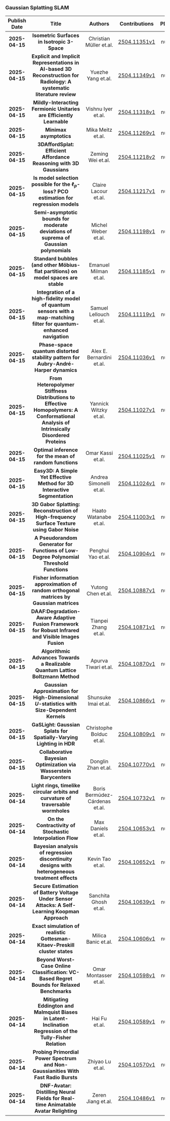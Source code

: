 
### Gaussian Splatting SLAM
|Publish Date|Title|Authors|Contributions|PDF|Code|
| :---: | :---: | :---: | :---: | :---: | :---: |
|**2025-04-15**|**Isometric Surfaces in Isotropic 3-Space**|Christian Müller et.al.|[2504.11351v1](http://arxiv.org/abs/2504.11351v1)|null|
|**2025-04-15**|**Explicit and Implicit Representations in AI-based 3D Reconstruction for Radiology: A systematic literature review**|Yuezhe Yang et.al.|[2504.11349v1](http://arxiv.org/abs/2504.11349v1)|null|
|**2025-04-15**|**Mildly-Interacting Fermionic Unitaries are Efficiently Learnable**|Vishnu Iyer et.al.|[2504.11318v1](http://arxiv.org/abs/2504.11318v1)|null|
|**2025-04-15**|**Minimax asymptotics**|Mika Meitz et.al.|[2504.11269v1](http://arxiv.org/abs/2504.11269v1)|null|
|**2025-04-15**|**3DAffordSplat: Efficient Affordance Reasoning with 3D Gaussians**|Zeming Wei et.al.|[2504.11218v2](http://arxiv.org/abs/2504.11218v2)|null|
|**2025-04-15**|**Is model selection possible for the $\ell_p$-loss? PCO estimation for regression models**|Claire Lacour et.al.|[2504.11217v1](http://arxiv.org/abs/2504.11217v1)|null|
|**2025-04-15**|**Semi-asymptotic bounds for moderate deviations of suprema of Gaussian polynomials**|Michel Weber et.al.|[2504.11198v1](http://arxiv.org/abs/2504.11198v1)|null|
|**2025-04-15**|**Standard bubbles (and other Möbius-flat partitions) on model spaces are stable**|Emanuel Milman et.al.|[2504.11185v1](http://arxiv.org/abs/2504.11185v1)|null|
|**2025-04-15**|**Integration of a high-fidelity model of quantum sensors with a map-matching filter for quantum-enhanced navigation**|Samuel Lellouch et.al.|[2504.11119v1](http://arxiv.org/abs/2504.11119v1)|null|
|**2025-04-15**|**Phase-space quantum distorted stability pattern for Aubry-André-Harper dynamics**|Alex E. Bernardini et.al.|[2504.11036v1](http://arxiv.org/abs/2504.11036v1)|null|
|**2025-04-15**|**From Heteropolymer Stiffness Distributions to Effective Homopolymers: A Conformational Analysis of Intrinsically Disordered Proteins**|Yannick Witzky et.al.|[2504.11027v1](http://arxiv.org/abs/2504.11027v1)|null|
|**2025-04-15**|**Optimal inference for the mean of random functions**|Omar Kassi et.al.|[2504.11025v1](http://arxiv.org/abs/2504.11025v1)|null|
|**2025-04-15**|**Easy3D: A Simple Yet Effective Method for 3D Interactive Segmentation**|Andrea Simonelli et.al.|[2504.11024v1](http://arxiv.org/abs/2504.11024v1)|null|
|**2025-04-15**|**3D Gabor Splatting: Reconstruction of High-frequency Surface Texture using Gabor Noise**|Haato Watanabe et.al.|[2504.11003v1](http://arxiv.org/abs/2504.11003v1)|null|
|**2025-04-15**|**A Pseudorandom Generator for Functions of Low-Degree Polynomial Threshold Functions**|Penghui Yao et.al.|[2504.10904v1](http://arxiv.org/abs/2504.10904v1)|null|
|**2025-04-15**|**Fisher information approximation of random orthogonal matrices by Gaussian matrices**|Yutong Chen et.al.|[2504.10887v1](http://arxiv.org/abs/2504.10887v1)|null|
|**2025-04-15**|**DAAF:Degradation-Aware Adaptive Fusion Framework for Robust Infrared and Visible Images Fusion**|Tianpei Zhang et.al.|[2504.10871v1](http://arxiv.org/abs/2504.10871v1)|null|
|**2025-04-15**|**Algorithmic Advances Towards a Realizable Quantum Lattice Boltzmann Method**|Apurva Tiwari et.al.|[2504.10870v1](http://arxiv.org/abs/2504.10870v1)|null|
|**2025-04-15**|**Gaussian Approximation for High-Dimensional $U$-statistics with Size-Dependent Kernels**|Shunsuke Imai et.al.|[2504.10866v1](http://arxiv.org/abs/2504.10866v1)|null|
|**2025-04-15**|**GaSLight: Gaussian Splats for Spatially-Varying Lighting in HDR**|Christophe Bolduc et.al.|[2504.10809v1](http://arxiv.org/abs/2504.10809v1)|null|
|**2025-04-15**|**Collaborative Bayesian Optimization via Wasserstein Barycenters**|Donglin Zhan et.al.|[2504.10770v1](http://arxiv.org/abs/2504.10770v1)|null|
|**2025-04-14**|**Light rings, timelike circular orbits and curvature of traversable wormholes**|Boris Bermúdez-Cárdenas et.al.|[2504.10732v1](http://arxiv.org/abs/2504.10732v1)|null|
|**2025-04-14**|**On the Contractivity of Stochastic Interpolation Flow**|Max Daniels et.al.|[2504.10653v1](http://arxiv.org/abs/2504.10653v1)|null|
|**2025-04-14**|**Bayesian analysis of regression discontinuity designs with heterogeneous treatment effects**|Kevin Tao et.al.|[2504.10652v1](http://arxiv.org/abs/2504.10652v1)|null|
|**2025-04-14**|**Secure Estimation of Battery Voltage Under Sensor Attacks: A Self-Learning Koopman Approach**|Sanchita Ghosh et.al.|[2504.10639v1](http://arxiv.org/abs/2504.10639v1)|null|
|**2025-04-14**|**Exact simulation of realistic Gottesman-Kitaev-Preskill cluster states**|Milica Banic et.al.|[2504.10606v1](http://arxiv.org/abs/2504.10606v1)|null|
|**2025-04-14**|**Beyond Worst-Case Online Classification: VC-Based Regret Bounds for Relaxed Benchmarks**|Omar Montasser et.al.|[2504.10598v1](http://arxiv.org/abs/2504.10598v1)|null|
|**2025-04-14**|**Mitigating Eddington and Malmquist Biases in Latent-Inclination Regression of the Tully-Fisher Relation**|Hai Fu et.al.|[2504.10589v1](http://arxiv.org/abs/2504.10589v1)|null|
|**2025-04-14**|**Probing Primordial Power Spectrum and Non-Gaussianities With Fast Radio Bursts**|Zhiyao Lu et.al.|[2504.10570v1](http://arxiv.org/abs/2504.10570v1)|null|
|**2025-04-14**|**DNF-Avatar: Distilling Neural Fields for Real-time Animatable Avatar Relighting**|Zeren Jiang et.al.|[2504.10486v1](http://arxiv.org/abs/2504.10486v1)|null|
